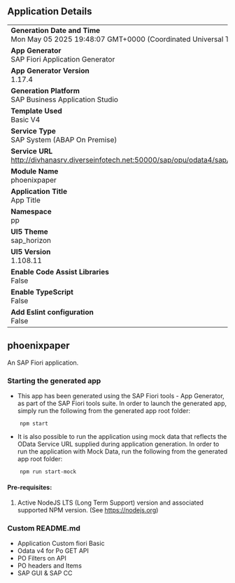 ## Application Details
|               |
| ------------- |
|**Generation Date and Time**<br>Mon May 05 2025 19:48:07 GMT+0000 (Coordinated Universal Time)|
|**App Generator**<br>SAP Fiori Application Generator|
|**App Generator Version**<br>1.17.4|
|**Generation Platform**<br>SAP Business Application Studio|
|**Template Used**<br>Basic V4|
|**Service Type**<br>SAP System (ABAP On Premise)|
|**Service URL**<br>http://divhanasrv.diverseinfotech.net:50000/sap/opu/odata4/sap/zpo_get_new_srb/srvd/sap/zpo_get_new_srv/0001/|
|**Module Name**<br>phoenixpaper|
|**Application Title**<br>App Title|
|**Namespace**<br>pp|
|**UI5 Theme**<br>sap_horizon|
|**UI5 Version**<br>1.108.11|
|**Enable Code Assist Libraries**<br>False|
|**Enable TypeScript**<br>False|
|**Add Eslint configuration**<br>False|

## phoenixpaper

An SAP Fiori application.

### Starting the generated app

-   This app has been generated using the SAP Fiori tools - App Generator, as part of the SAP Fiori tools suite.  In order to launch the generated app, simply run the following from the generated app root folder:

```
    npm start
```

- It is also possible to run the application using mock data that reflects the OData Service URL supplied during application generation.  In order to run the application with Mock Data, run the following from the generated app root folder:

```
    npm run start-mock
```

#### Pre-requisites:

1. Active NodeJS LTS (Long Term Support) version and associated supported NPM version.  (See https://nodejs.org)




### Custom README.md 


- Application Custom fiori Basic 
- Odata v4 for Po GET API
- PO Filters on API
- PO headers and Items 
- SAP GUI & SAP CC 